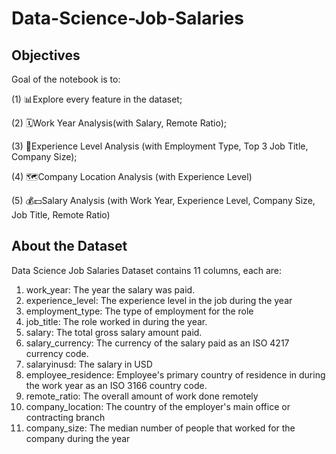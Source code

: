 # Data-Science-Job-Salaries

## Objectives

Goal of the notebook is to:

(1) 📊Explore every feature in the dataset;

(2) 🗓Work Year Analysis(with Salary, Remote Ratio);

(3) 📝Experience Level Analysis (with Employment Type, Top 3 Job Title, Company Size);

(4) 🗺️Company Location Analysis (with Experience Level)

(5) 💰💵Salary Analysis (with Work Year, Experience Level, Company Size, Job Title, Remote Ratio)

## About the Dataset

Data Science Job Salaries Dataset contains 11 columns, each are:
1. work_year: The year the salary was paid.
2. experience_level: The experience level in the job during the year
3. employment_type: The type of employment for the role
4. job_title: The role worked in during the year.
5. salary: The total gross salary amount paid.
6. salary_currency: The currency of the salary paid as an ISO 4217 currency code.
7. salaryinusd: The salary in USD
8. employee_residence: Employee's primary country of residence in during the work year as an ISO 3166 country code.
9. remote_ratio: The overall amount of work done remotely
10. company_location: The country of the employer's main office or contracting branch
11. company_size: The median number of people that worked for the company during the year
